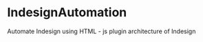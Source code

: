 IndesignAutomation
==================
Automate Indesign using HTML - js plugin architecture of Indesign
